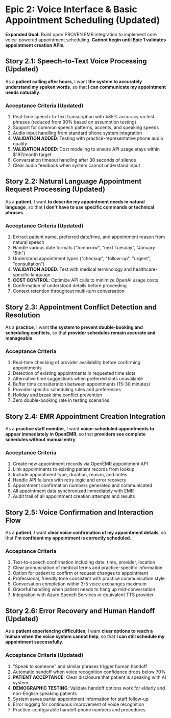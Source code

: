 # Epic 2: Voice Interface & Basic Appointment Scheduling (Updated)

**Expanded Goal:** Build upon PROVEN EMR integration to implement core voice-powered appointment scheduling. **Cannot begin until Epic 1 validates appointment creation APIs.**

## Story 2.1: Speech-to-Text Voice Processing (Updated)
As a **patient calling after hours**,
I want **the system to accurately understand my spoken words**,
so that **I can communicate my appointment needs naturally**.

### Acceptance Criteria (Updated)
1. Real-time speech-to-text transcription with ≥85% accuracy on test phrases (reduced from 90% based on assumption testing)
2. Support for common speech patterns, accents, and speaking speeds
3. Audio input handling from standard phone system integration
4. **VALIDATION ADDED**: Testing with practice-representative phone audio quality
5. **VALIDATION ADDED**: Cost modeling to ensure API usage stays within $197/month target
6. Conversation timeout handling after 30 seconds of silence
7. Clear audio feedback when system cannot understand input

## Story 2.2: Natural Language Appointment Request Processing (Updated)
As a **patient**,
I want **to describe my appointment needs in natural language**,
so that **I don't have to use specific commands or technical phrases**.

### Acceptance Criteria (Updated)
1. Extract patient name, preferred date/time, and appointment reason from natural speech
2. Handle various date formats ("tomorrow", "next Tuesday", "January 15th")
3. Understand appointment types ("checkup", "follow-up", "urgent", "consultation")
4. **VALIDATION ADDED**: Test with medical terminology and healthcare-specific language
5. **COST CONTROL**: Optimize API calls to minimize OpenAI usage costs
6. Confirmation of understood details before proceeding
7. Context retention throughout multi-turn conversation

## Story 2.3: Appointment Conflict Detection and Resolution
As a **practice**,
I want **the system to prevent double-booking and scheduling conflicts**,
so that **provider schedules remain accurate and manageable**.

### Acceptance Criteria
1. Real-time checking of provider availability before confirming appointments
2. Detection of existing appointments in requested time slots
3. Alternative time suggestions when preferred slots unavailable
4. Buffer time consideration between appointments (15-30 minutes)
5. Provider-specific scheduling rules and preferences
6. Holiday and break time conflict prevention
7. Zero double-booking rate in testing scenarios

## Story 2.4: EMR Appointment Creation Integration
As a **practice staff member**,
I want **voice-scheduled appointments to appear immediately in OpenEMR**,
so that **providers see complete schedules without manual entry**.

### Acceptance Criteria
1. Create new appointment records via OpenEMR appointment API
2. Link appointments to existing patient records from lookup
3. Include appointment type, duration, reason, and notes
4. Handle API failures with retry logic and error recovery
5. Appointment confirmation numbers generated and communicated
6. All appointment data synchronized immediately with EMR
7. Audit trail of all appointment creation attempts and results

## Story 2.5: Voice Confirmation and Interaction Flow
As a **patient**,
I want **clear voice confirmation of my appointment details**,
so that **I'm confident my appointment is correctly scheduled**.

### Acceptance Criteria
1. Text-to-speech confirmation including date, time, provider, location
2. Clear pronunciation of medical terms and practice-specific information
3. Option for patient to confirm or request changes to appointment
4. Professional, friendly tone consistent with practice communication style
5. Conversation completion within 3-5 voice exchanges maximum
6. Graceful handling when patient needs to hang up mid-conversation
7. Integration with Azure Speech Services or equivalent TTS provider

## Story 2.6: Error Recovery and Human Handoff (Updated)
As a **patient experiencing difficulties**,
I want **clear options to reach a human when the voice system cannot help**,
so that **I can still schedule my appointment successfully**.

### Acceptance Criteria (Updated)
1. "Speak to someone" and similar phrases trigger human handoff
2. Automatic handoff when voice recognition confidence drops below 70%
3. **PATIENT ACCEPTANCE**: Clear disclosure that patient is speaking with AI system
4. **DEMOGRAPHIC TESTING**: Validate handoff options work for elderly and non-English speaking patients
5. System saves partial appointment information for staff follow-up
6. Error logging for continuous improvement of voice recognition
7. Practice-configurable handoff phone numbers and procedures
